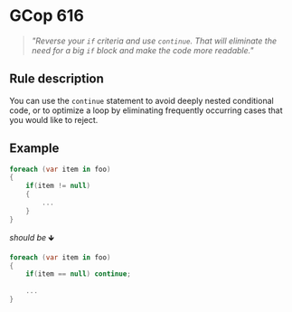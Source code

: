 ﻿# GCop 616

> *"Reverse your `if` criteria and use `continue`. That will eliminate the need for a big `if` block and make the code more readable."*

## Rule description

You can use the `continue` statement to avoid deeply nested conditional code, or to optimize a loop by eliminating frequently occurring cases that you would like to reject.

## Example

```csharp
foreach (var item in foo)
{
    if(item != null)
    {
        ...
    }
}
```

*should be* 🡻

```csharp
foreach (var item in foo)
{
    if(item == null) continue;
    
    ...
}
```